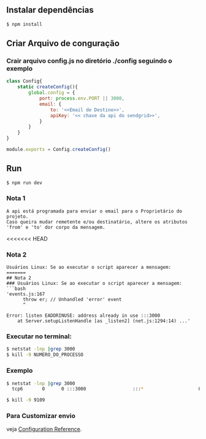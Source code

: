 ## Instalar dependências
```bash
$ npm install
```
## Criar Arquivo de conguração
### Crair arquivo config.js no diretório ./config seguindo o exemplo
```js
class Config{
    static createConfig(){
        global.config = {
            port: process.env.PORT || 3000,
            email: {
                to: '<<Email de Destino>>',
                apiKey: '<< chave da api do sendgrid>>',
            }
        }
    }
}

module.exports = Config.createConfig()
```

## Run
```bash
$ npm run dev
```

### Nota 1
```
A api está programada para enviar o email para o Proprietário do projeto.
Caso queira mudar remetente e/ou destinatário, altere os atributos 'from' e 'to' dor corpo da mensagem.
```

<<<<<<< HEAD
### Nota 2
```
Usuários Linux: Se ao executar o script aparecer a mensagem:
=======
## Nota 2
### Usuários Linux: Se ao executar o script aparecer a mensagem:
```bash
'events.js:167
      throw er; // Unhandled 'error' event
      ^

Error: listen EADDRINUSE: address already in use :::3000
    at Server.setupListenHandle [as _listen2] (net.js:1294:14) ...'
```

### Executar no terminal:
```bash
$ netstat -lnp |grep 3000
$ kill -9 NUMERO_DO_PROCESSO
```
### Exemplo
```bash
$ netstat -lnp |grep 3000
  tcp6       0      0 :::3000                 :::*                    OUÇA       9109/lite-server   
```
```bash
$ kill -9 9109
```
### Para Customizar envio
veja [Configuration Reference](https://sendgrid.com/docs/for-developers/sending-email/).
